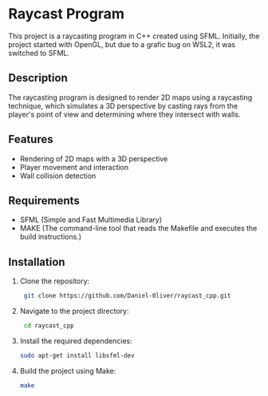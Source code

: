 # Raycast Program

This project is a raycasting program in C++ created using SFML. Initially, the project started with OpenGL, but due to a grafic bug on WSL2, it was switched to SFML.

## Description

The raycasting program is designed to render 2D maps using a raycasting technique, which simulates a 3D perspective by casting rays from the player's point of view and determining where they intersect with walls.

## Features

- Rendering of 2D maps with a 3D perspective
- Player movement and interaction
- Wall collision detection

## Requirements

- SFML (Simple and Fast Multimedia Library)
- MAKE (The command-line tool that reads the Makefile and executes the build instructions.)

## Installation

1. Clone the repository:
   ```sh
	git clone https://github.com/Daniel-0liver/raycast_cpp.git
   ```
2. Navigate to the project directory:
   ```sh
	cd raycast_cpp
   ```
3. Install the required dependencies:
	```sh
	sudo apt-get install libsfml-dev
	```
4. Build the project using Make:
	```sh
	make
	```
 